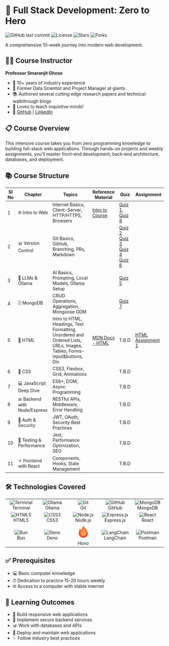 # 🚀 Full Stack Development: Zero to Hero

![GitHub last commit](https://img.shields.io/github/last-commit/smaranjitghose/Full_Stack_Bootcamp)
![License](https://img.shields.io/badge/license-MIT-blue.svg)
![Stars](https://img.shields.io/github/stars/smaranjitghose/Full_Stack_Bootcamp?style=social)
![Forks](https://img.shields.io/github/forks/smaranjitghose/Full_Stack_Bootcamp?style=social)

A comprehensive 10-week journey into modern web development.

## 👨‍🏫 Course Instructor
**Professor Smaranjit Ghose**

- 🌟 10+ years of industry experience
- 💼 Former Data Scientist and Project Manager at giants
- 📚 Authored several cutting edge research papers and technical walkthrough blogs
- 💓 Loves to teach inquisitve minds!
- 🔗 [GitHub](https://github.com/smaranjitghose) | [LinkedIn](https://linkedin.com/in/smaranjitghose)

## 📋 Course Overview
This intensive course takes you from zero programming knowledge to building full-stack web applications. Through hands-on projects and weekly assignments, you'll master front-end development, back-end architecture, databases, and deployment.

## 📚 Course Structure

| Sl No | Chapter | Topics | Reference Material | Quiz | Assignment |
|------|---------|---------|-------------------|------|------------|
| 1 | 🌐 Intro to Web | Internet Basics, Client-Server, HTTP/HTTPS, Browsers |[Intro to Course](https://www.canva.com/design/DAGXc7VhIKM/OyH8BspvdBhjpOfeUgmtEw/edit?utm_content=DAGXc7VhIKM&utm_campaign=designshare&utm_medium=link2&utm_source=sharebutton)| [Quiz 1](https://forms.gle/sPPMiB86fXVCFMvo7), [Quiz 8](https://docs.google.com/forms/d/1SDJQq2KyAYDtAKNq8D9sUQGwLsmzRy1WXpUJNz0CeoI/edit) | |
| 2 | 📊 Version Control | Git Basics, GitHub, Branching, PRs, Markdown |  | [Quiz 2](https://forms.gle/ueKHyss2c9rG9xaT6)<br>[Quiz 3](https://forms.gle/Kp1fshAGkAjTi62j7)<br>[Quiz 4](https://forms.gle/tqT6AjZGzCGvaBBU8)<br>[Quiz 6](https://forms.gle/ekXQ9K2GWfXQ3dg3A) |  |
| 3 | 🤖 LLMs & Ollama | AI Basics, Prompting, Local Models, Ollama Setup |  | [Quiz 5](https://forms.gle/XrniXMAWYupqFxJPA) |  |
| 4 | 🗄️ MongoDB | CRUD Operations, Aggregation, Mongoose ODM |  | [Quiz 7](https://forms.gle/a5XLEpxW9iS5VgcZ7) | |
| 5 | 📝 HTML | Intro to HTML, Headings, Text Formatting, Unordered and Ordered Lists, URLs, Images, Tables, Forms-input&buttons, Div | [MDN Docs - HTML](developer.mozilla.org/en-us/docs/web/html) | T.B.D | [HTML Assignment 1](https://github.com/smaranjitghose/Full_Stack_Bootcamp/blob/main/assignments/HTML_1.MD) |
| 6 | 🎨 CSS | CSS3, Flexbox, Grid, Animations | | T.B.D  | |
| 7 | 💻 JavaScript Deep Dive | ES6+, DOM, Async Programming | |T.B.D  |  |
| 8 | 🔙 Backend with Node/Express | RESTful APIs, Middleware, Error Handling | |T.B.D  |  |
| 9 | 🔐 Auth & Security | JWT, OAuth, Security Best Practices | |T.B.D  |  |
| 10 | 🧪 Testing & Performance | Jest, Performance Optimization, SEO ||T.B.D  |  |
| 11 | ⚛️ Frontend with React | Components, Hooks, State Management | | T.B.D |  |

## 🛠️ Technologies Covered

<div align="center">
  <table>
    <tr>
      <td align="center" width="96">
        <img src="https://cdn.jsdelivr.net/gh/devicons/devicon/icons/bash/bash-original.svg" width="48" height="48" alt="Terminal" />
        <br>Terminal
      </td>
      <td align="center" width="96">
        <img src="https://ollama.ai/public/ollama.png" width="48" height="48" alt="Ollama" />
        <br>Ollama
      </td>
      <td align="center" width="96">
        <img src="https://cdn.jsdelivr.net/gh/devicons/devicon/icons/git/git-original.svg" width="48" height="48" alt="Git" />
        <br>Git
      </td>
      <td align="center" width="96">
        <img src="https://cdn.jsdelivr.net/gh/devicons/devicon/icons/github/github-original.svg" width="48" height="48" alt="GitHub" />
        <br>GitHub
      </td>
      <td align="center" width="96">
        <img src="https://cdn.jsdelivr.net/gh/devicons/devicon/icons/mongodb/mongodb-original.svg" width="48" height="48" alt="MongoDB" />
        <br>MongoDB
      </td>
    </tr>
    <tr>
      <td align="center" width="96">
        <img src="https://cdn.jsdelivr.net/gh/devicons/devicon/icons/html5/html5-original.svg" width="48" height="48" alt="HTML5" />
        <br>HTML5
      </td>
      <td align="center" width="96">
        <img src="https://cdn.jsdelivr.net/gh/devicons/devicon/icons/css3/css3-original.svg" width="48" height="48" alt="CSS3" />
        <br>CSS3
      </td>
      <td align="center" width="96">
        <img src="https://cdn.jsdelivr.net/gh/devicons/devicon/icons/nodejs/nodejs-original.svg" width="48" height="48" alt="Node.js" />
        <br>Node.js
      </td>
      <td align="center" width="96">
        <img src="https://cdn.jsdelivr.net/gh/devicons/devicon/icons/express/express-original.svg" width="48" height="48" alt="Express.js" />
        <br>Express.js
      </td>
      <td align="center" width="96">
        <img src="https://cdn.jsdelivr.net/gh/devicons/devicon/icons/react/react-original.svg" width="48" height="48" alt="React" />
        <br>React
      </td>
    </tr>
    <tr>
      <td align="center" width="96">
        <img src="https://bun.sh/logo.svg" width="48" height="48" alt="Bun" />
        <br>Bun
      </td>
      <td align="center" width="96">
        <img src="https://cdn.jsdelivr.net/gh/devicons/devicon/icons/denojs/denojs-original.svg" width="48" height="48" alt="Deno" />
        <br>Deno
      </td>
      <td align="center" width="96">
        <img src="https://raw.githubusercontent.com/honojs/hono/main/docs/images/hono-logo.png" width="48" height="48" alt="Hono" />
        <br>Hono
      </td>
      <td align="center" width="96">
        <img src="https://js.langchain.com/img/favicon.ico" width="48" height="48" alt="LangChain" />
        <br>LangChain
      </td>
      <td align="center" width="96">
        <img src="https://www.vectorlogo.zone/logos/getpostman/getpostman-icon.svg" width="48" height="48" alt="Postman" />
        <br>Postman
      </td>
    </tr>
  </table>
</div>

## ✅ Prerequisites
- 💻 Basic computer knowledge
- ⏰ Dedication to practice 15-20 hours weekly
- 🌐 Access to a computer with stable internet

## 🎯 Learning Outcomes
- 🎨 Build responsive web applications
- 🔧 Implement secure backend services
- 📊 Work with databases and APIs
- 🚀 Deploy and maintain web applications
- ✨ Follow industry best practices
